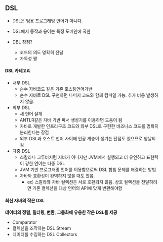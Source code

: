 ## DSL
* DSL은 범용 프로그래밍 언어가 아니다.
* DSL에서 동작과 용어는 특정 도메인에 국한

* DBL 장점?
    * 코드의 의도 명확히 전달
    * 가독성 짱

#### DSL 카테고리
* 내부 DSL
    * 순수 자바코드 같은 기존 호스팅언어기반
    * 순수 자바로 DSL 구현하면 나머지 코드와 함께 컴파일 가능. 추가 비용 발생하지 않음.
* 외부 DSL
    * 새 언어 설계
    * ANTLR같은 자바 기반 파서 생성기를 이용하면 도움이 됨
    * 자바로 개발한 인프라구조 코드와 외부 DSL로 구현한 비즈니스 코드를 명확히 분리한다는 장점
    * 외부 DSL과 호스트 언어 사이에 인공 계층이 생기는 단점도 있으므로 양날의 검
* 다중 DSL
    * 스칼라나 그루비처럼 자바가 아니지만 JVM에서 실행되고 더 유연하고 표현력이 강한 언어는 다중 DSL
    * JVM 기반 프로그래밍 언어를 이용함으로써 DSL 합침 문제를 해결하는 방법
    * 자바와 호환성이 완벽하지 않을 때도 있음. 
        * ex) 스칼라와 자바 컬렉션은 서로 호환되지 않음. 상호 컬렉션을 전달하려면 기존 컬렉션을 대상 언어의 API에 맞게 변환해야함 

#### 최신 자바의 작은 DSL
**데이터의 정렬, 필터링, 변환, 그룹화에 유용한 작은 DSL들 제공**
* Comparator
* 컬렉션을 조작하는 DSL Stream
* 데이터를 수집하는 DSL Collectors
